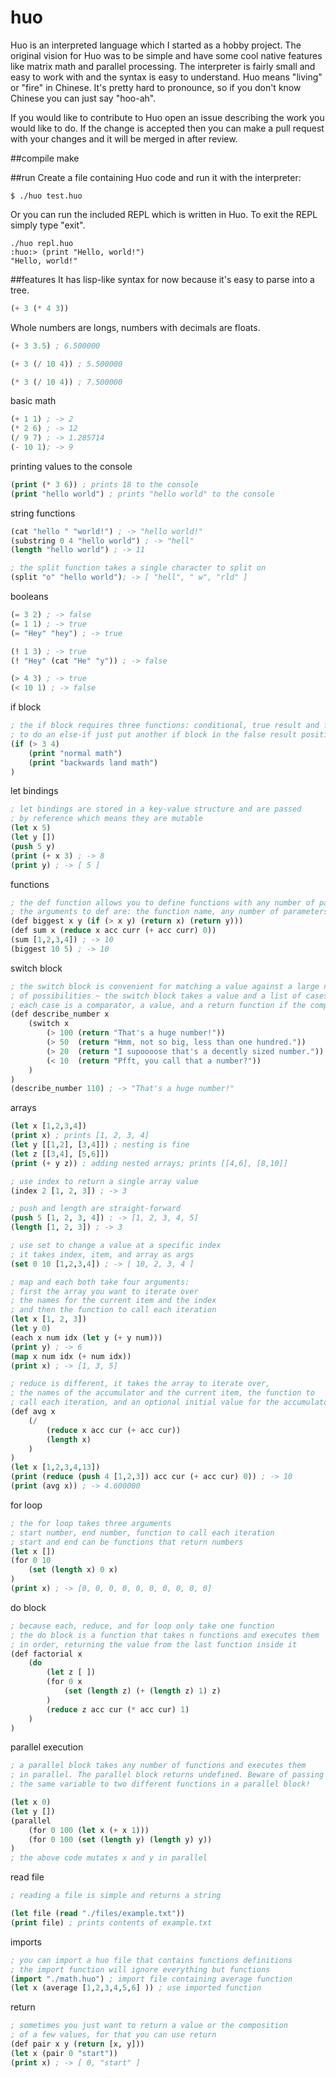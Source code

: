# huo
Huo is an interpreted language which I started as a hobby project. The original vision for Huo was to be simple and have some cool native features like matrix math and parallel processing. The interpreter is fairly small and easy to work with and the syntax is easy to understand. Huo means "living" or "fire" in Chinese. It's pretty hard to pronounce, so if you don't know Chinese you can just say "hoo-ah". 

If you would like to contribute to Huo open an issue describing the work you would like to do. If the change is accepted then you can make a pull request with your changes and it will be merged in after review.

##compile
make   

##run
Create a file containing Huo code and run it with the interpreter:
```shell
$ ./huo test.huo
```
Or you can run the included REPL which is written in Huo. To exit the REPL simply type "exit".
```shell
./huo repl.huo
:huo:> (print "Hello, world!")
"Hello, world!"
```

##features
It has lisp-like syntax for now because it's easy to parse into a tree.
```lisp
(+ 3 (* 4 3))
```
Whole numbers are longs, numbers with decimals are floats.
```lisp
(+ 3 3.5) ; 6.500000

(+ 3 (/ 10 4)) ; 5.500000

(* 3 (/ 10 4)) ; 7.500000
```
basic math
```lisp
(+ 1 1) ; -> 2
(* 2 6) ; -> 12
(/ 9 7) ; -> 1.285714
(- 10 1); -> 9
```
printing values to the console
```lisp
(print (* 3 6)) ; prints 18 to the console
(print "hello world") ; prints "hello world" to the console
```
string functions
```lisp
(cat "hello " "world!") ; -> "hello world!"
(substring 0 4 "hello world") ; -> "hell"
(length "hello world") ; -> 11

; the split function takes a single character to split on
(split "o" "hello world"); -> [ "hell", " w", "rld" ]

```
booleans
```lisp
(= 3 2) ; -> false
(= 1 1) ; -> true
(= "Hey" "hey") ; -> true

(! 1 3) ; -> true
(! "Hey" (cat "He" "y")) ; -> false

(> 4 3) ; -> true
(< 10 1) ; -> false
```
if block
```lisp
; the if block requires three functions: conditional, true result and false result
; to do an else-if just put another if block in the false result position
(if (> 3 4)
    (print "normal math")
    (print "backwards land math")
)
```
let bindings
```lisp
; let bindings are stored in a key-value structure and are passed
; by reference which means they are mutable
(let x 5)
(let y [])
(push 5 y)
(print (+ x 3) ; -> 8
(print y) ; -> [ 5 ]
```
functions
```lisp
; the def function allows you to define functions with any number of parameters
; the arguments to def are: the function name, any number of parameters, the function body
(def biggest x y (if (> x y) (return x) (return y)))
(def sum x (reduce x acc curr (+ acc curr) 0))
(sum [1,2,3,4]) ; -> 10
(biggest 10 5) ; -> 10
```
switch block
```lisp
; the switch block is convenient for matching a value against a large number
; of possibilities ~ the switch block takes a value and a list of cases
; each case is a comparator, a value, and a return function if the comparator is true
(def describe_number x 
    (switch x
        (> 100 (return "That's a huge number!"))
        (> 50  (return "Hmm, not so big, less than one hundred."))
        (> 20  (return "I supoooose that's a decently sized number."))
        (< 10  (return "Pfft, you call that a number?"))
    )
)
(describe_number 110) ; -> "That's a huge number!"
```
arrays
```lisp
(let x [1,2,3,4])
(print x) ; prints [1, 2, 3, 4]
(let y [[1,2], [3,4]]) ; nesting is fine
(let z [[3,4], [5,6]])
(print (+ y z)) ; adding nested arrays; prints [[4,6], [8,10]]

; use index to return a single array value
(index 2 [1, 2, 3]) ; -> 3

; push and length are straight-forward
(push 5 [1, 2, 3, 4]) ; -> [1, 2, 3, 4, 5]
(length [1, 2, 3]) ; -> 3

; use set to change a value at a specific index
; it takes index, item, and array as args
(set 0 10 [1,2,3,4]) ; -> [ 10, 2, 3, 4 ]

; map and each both take four arguments:
; first the array you want to iterate over
; the names for the current item and the index
; and then the function to call each iteration
(let x [1, 2, 3])
(let y 0)
(each x num idx (let y (+ y num)))
(print y) ; -> 6
(map x num idx (+ num idx))
(print x) ; -> [1, 3, 5]

; reduce is different, it takes the array to iterate over,
; the names of the accumulator and the current item, the function to
; call each iteration, and an optional initial value for the accumulator
(def avg x
    (/
        (reduce x acc cur (+ acc cur))
        (length x)
    )
)
(let x [1,2,3,4,13])
(print (reduce (push 4 [1,2,3]) acc cur (+ acc cur) 0)) ; -> 10
(print (avg x)) ; -> 4.600000
```
for loop
```lisp
; the for loop takes three arguments
; start number, end number, function to call each iteration
; start and end can be functions that return numbers
(let x [])
(for 0 10 
    (set (length x) 0 x)
)
(print x) ; -> [0, 0, 0, 0, 0, 0, 0, 0, 0, 0]
```
do block
```lisp
; because each, reduce, and for loop only take one function
; the do block is a function that takes n functions and executes them
; in order, returning the value from the last function inside it
(def factorial x
    (do
        (let z [ ])
        (for 0 x
            (set (length z) (+ (length z) 1) z)
        )
        (reduce z acc cur (* acc cur) 1)
    )
)
```
parallel execution
```lisp
; a parallel block takes any number of functions and executes them
; in parallel. The parallel block returns undefined. Beware of passing
; the same variable to two different functions in a parallel block!

(let x 0)
(let y [])
(parallel 
    (for 0 100 (let x (+ x 1)))
    (for 0 100 (set (length y) (length y) y))
)
; the above code mutates x and y in parallel
```
read file
```lisp
; reading a file is simple and returns a string

(let file (read "./files/example.txt"))
(print file) ; prints contents of example.txt
```
imports
```lisp
; you can import a huo file that contains functions definitions
; the import function will ignore everything but functions
(import "./math.huo") ; import file containing average function
(let x (average [1,2,3,4,5,6] )) ; use imported function
```
return
```lisp
; sometimes you just want to return a value or the composition
; of a few values, for that you can use return
(def pair x y (return [x, y]))
(let x (pair 0 "start"))
(print x) ; -> [ 0, "start" ]
```
